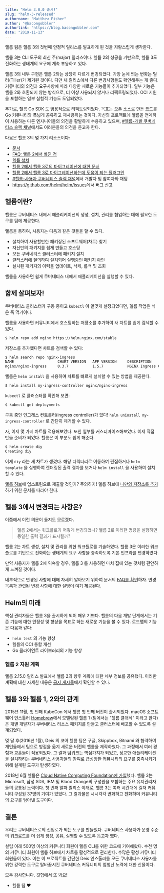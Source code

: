 ```yaml
---
title: "Helm 3.0.0 출시!"
slug: "helm-3-released"
authorname: "Matthew Fisher"
author: "@bacongobbler"
authorlink: "https://blog.bacongobbler.com"
date: "2019-11-13"
---
```


헬름 팀은 헬름 3의 첫번째 안정적 릴리스를 발표하게 된 것을 자랑스럽게 생각한다.

헬름 3는 CLI 도구의 최신 주(major) 릴리스이다. 헬름 2의 성공을 기반으로, 헬름 3도 진화하는 생태계의 요구에 계속 부응하고 있다.

헬름 3의 내부 구현은 헬름 2와는 상당히 다르게 변경되었다. 가장 눈에 띄는 변화는 틸러(Tiller)가 제거된 것이다. 다만 새 릴리스에서 다른 변경사항들도 확인해두는 게 좋다.
커뮤니티의 의견과 요구사항에 따라 다양한 새로운 기능들이 추가되었다. 일부 기능은 헬름 2와 호환되지 않는 방식으로, 더 이상 사용되지 않거나 리팩토링되었다.
OCI 지원을 포함하는 일부 실험적 기능도 도입되었다.

추가로, 헬름 Go SDK 도 범용적으로 리팩토링되었다.
목표는 오픈 소스로 만든 코드를 Go 커뮤니티와 폭넓게 공유하고 재사용하는 것이다.
자신의 프로젝트에 헬름을 연계하여 사용하는 다른 엔지니어들의 의견을 활발하게 수용하고 있으며, [#헬름-개발 쿠버네티스 슬랙 채널](https://slack.k8s.io/)에서도 여러분들의 의견을 듣고자 한다.

다음은 헬름 3의 몇 가지 리소스이다:

- [문서](https://helm.sh/docs/)
- [FAQ: 헬름 2에서 바뀐 점](https://helm.sh/docs/faq/#changes-since-helm-2)
- [헬름 설치](https://helm.sh/docs/intro/install/)
- [헬름 2에서 헬름 3로의 마이그레이션에 대한 문서](https://helm.sh/docs/topics/v2_v3_migration/)
- [헬름 2에서 헬름 3로 마이그레이션하는데 도움이 되는 플러그인](https://github.com/helm/helm-2to3)
- [#헬름-사용자 쿠버네티스 슬랙 채널](https://slack.k8s.io/)에서 개발자 및 참여자와 채팅
- <https://github.com/helm/helm/issues>에서 버그 신고

## 헬름이란?

헬름은 쿠버네티스 내에서 애플리케이션의 생성, 설치, 관리를 협업하는 데에 필요한 도구를 팀에 제공한다.

헬름을 통하여, 사용자는 다음과 같은 것들을 할 수 있다.

- 설치하여 사용할만한 패키징된 소프트웨어(차트) 찾기
- 자신만의 패키지를 쉽게 만들고 호스팅
- 모든 쿠버네티스 클러스터에 패키지 설치
- 클러스터에 질의하여 설치되어 실행중인 패키지 확인
- 설치된 패키지의 이력을 업데이트, 삭제, 롤백 및 조회

헬름을 사용하면 쉽게 쿠버네티스 내에서 애플리케이션을 실행할 수 있다.

## 함께 살펴보자!

쿠버네티스 클러스터가 구동 중이고 `kubectl` 이 알맞게 설정되었다면, 헬름 작업은 식은 죽 먹기이다.

헬름을 사용하면 커뮤니티에서 호스팅하는 저장소를 추가하여 새 차트를 쉽게 검색할 수 있다.

```bash
$ helm repo add nginx https://helm.nginx.com/stable
```

저장소를 추가했다면 차트를 검색할 수 있다:

```bash
$ helm search repo nginx-ingress
NAME                    CHART VERSION   APP VERSION     DESCRIPTION
nginx/nginx-ingress     0.3.7           1.5.7           NGINX Ingress Controller
```

헬름은 `helm install` 을 사용하여 차트를 빠르게 설치할 수 있는 방법을 제공한다.

```bash
$ helm install my-ingress-controller nginx/nginx-ingress
```

`kubectl` 로 클러스터를 확인해 보면:

```bash
$ kubectl get deployments
```

구동 중인 인그레스 컨트롤러(ingress controller)가 있다! `helm uninstall my-ingress-controller` 로 간단히 제거할 수 있다.

자, 이제 몇 가지 차트를 적용해보았다. 또한 일부를 커스터마이즈해보았다. 이제 직접 만들 준비가 되었다. 헬름은 이 부분도 쉽게 해준다.

```bash
$ helm create diy
Creating diy
```

이제 `diy` 라는 새 차트가 생겼다. 해당 디렉터리로 이동하여 편집하거나 `helm template` 을 실행하여 렌더링된 출력 결과를 보거나 `helm install` 을 사용하여 설치할 수 있다.

[헬름 허브](https://hub.helm.sh/)에 업스트림으로 제출할 것인가? 주의하자! 헬름 허브에 [나만의 저장소를 추가](https://github.com/helm/hub/blob/master/Repositories.md)하기 위한 문서를 따라야 한다.

## 헬름 3에서 변경되는 사항은?

이쯤에서 이런 의문이 들지도 모르겠다.

> 헬름 2에서는 워크플로가 어떻게 변경되었나? 헬름 2로 이러한 명령을 실행하면 동일한 출력 결과가 표시될까?

헬름 2는 차트 생성, 설치 및 관리를 위한 워크플로를 기술하였다. 헬름 3은 이러한 워크플로를 기반으로 진화하는 생태계의 요구 사항을 충족하도록 기본 인프라를 변경하였다.

만약 사용자가 헬름 2에 익숙할 경우, 헬름 3 를 사용하면 마치 집에 있는 것처럼 편안하게 느껴질 것이다.

내부적으로 변경된 사항에 대해 자세히 알아보기 위하여 문서의 [FAQ를 확인](https://helm.sh/docs/faq/)하자. 변경 목록과 관련된 변경 사항에 대한 설명이 여기 제공된다.

## Helm의 미래

핵심 관리자들은 헬름 3을 출시하게 되어 매우 기쁘다. 헬름의 다음 개발 단계에서는 기존 기능에 대한 안정성 및 향상을 목표로 하는 새로운 기능을 볼 수 있다. 로드맵의 기능은 다음과 같다:

- `helm test` 의 기능 향상
- 헬름의 OCI 통합 개선
- Go 클라이언트 라이브러리의 기능 향상

### 헬름 2 지원 계획

헬름 2.15.0 릴리스 발표에서 헬름 2의 향후 계획에 대한 세부 정보를 공유했다. 이러한 계획에 대한 자세한 내용은 [공지 게시물](https://helm.sh/blog/2019-10-22-helm-2150-released/)에서 확인할 수 있다.

## 헬름 3와 헬름 1, 2와의 관계

2015년 11월, 첫 번째 KubeCon 에서 헬름 첫 번째 버전이 출시되었다. macOS 소프트웨어 인스톨러 [Homebrew](https://brew.sh/)에서 모델링된 헬름 1 (팀에서는 "헬름 클래식" 이라고 한다)은 개별 개발자가 쿠버네티스 리소스 패키지를 만들고 클러스터에 배포할 수 있도록 설계되었다.

몇 달 후(2016년 1월), Deis 의 코어 헬름 팀은 구글, Skippbox, Bitnami 와 협력하여 개인들에서 팀으로 방점을 옮겨 새로운 버전의 헬름을 제작하였다. 그 과정에서 여러 경험과 교훈들이 적용되었다. 그 결과 팀워크는 핵심가치가 되었고, 정교한 애플리케이션을 설치하려는 쿠버네티스 사용자들의 참여로 급성장한 커뮤니티의  요구를 충족시키기 위해 설계된 도구가 탄생하였다.

2018년 6월 헬름은 [Cloud Native Computing Foundation에 가입](https://helm.sh/blog/helm-enters-the-cncf/)했다. 헬름 3는 Microsoft, 삼성 SDS, IBM 및 Blood Orange의 구성원을 포함하는 주요 유지관리자들의 공통된 노력이다. 첫 번째 알파 릴리스 이래로, 헬름 3는 여러 시간대에 걸쳐 커뮤니티 구성원 37명의 기여가 있었다. 그 결과물은 시시각각 변화하고 진화하며 커뮤니티의 요구를 담아낸 도구이다.

## 결론

우리는 쿠버네티스로의 진입로가 되는 도구를 만들었다. 쿠버네티스 사용자가 운영 수준의 워크로드를 더 쉽게 생성, 공유, 실행할 수 있도록 돕고자 했다.

설립 이래 500명 이상의 커뮤니티 회원이 헬름 CLI를 위한 코드에 기여해왔다. 수천 명의 커뮤니티 회원이 헬름 허브에서 차트를 활성적으로 관리한다. 수많은 활성 커뮤니티 회원들이 있다. 이는 이 프로젝트를 간단한 Deis 인스톨러를 모든 쿠버네티스 사용자를 위한 강력한 도구로 탈바꿈시킨 쿠버네티스 커뮤니티의 엄청난 노력에 대한 산물이다.

모두 감사합니다. 깃헙에서 또 봐요!

- 헬름 팀 :heart:
